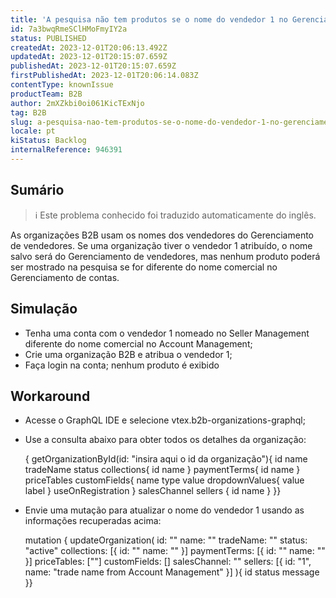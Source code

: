 ```yaml
---
title: 'A pesquisa não tem produtos se o nome do vendedor 1 no Gerenciamento de Vendedores for diferente do nome comercial no Gerenciamento de Contas ao usar o B2B Suite'
id: 7a3bwqRmeSClHMoFmyIY2a
status: PUBLISHED
createdAt: 2023-12-01T20:06:13.492Z
updatedAt: 2023-12-01T20:15:07.659Z
publishedAt: 2023-12-01T20:15:07.659Z
firstPublishedAt: 2023-12-01T20:06:14.083Z
contentType: knownIssue
productTeam: B2B
author: 2mXZkbi0oi061KicTExNjo
tag: B2B
slug: a-pesquisa-nao-tem-produtos-se-o-nome-do-vendedor-1-no-gerenciamento-de-vendedores-for-diferente-do-nome-comercial-no-gerenciamento-de-contas-ao-usar-o-b2b-suite
locale: pt
kiStatus: Backlog
internalReference: 946391
---
```


## Sumário

>ℹ️ Este problema conhecido foi traduzido automaticamente do inglês.


As organizações B2B usam os nomes dos vendedores do Gerenciamento de vendedores. Se uma organização tiver o vendedor 1 atribuído, o nome salvo será do Gerenciamento de vendedores, mas nenhum produto poderá ser mostrado na pesquisa se for diferente do nome comercial no Gerenciamento de contas.

## Simulação



- Tenha uma conta com o vendedor 1 nomeado no Seller Management diferente do nome comercial no Account Management;
- Crie uma organização B2B e atribua o vendedor 1;
- Faça login na conta; nenhum produto é exibido

## Workaround



- Acesse o GraphQL IDE e selecione vtex.b2b-organizations-graphql;
- Use a consulta abaixo para obter todos os detalhes da organização:

    { getOrganizationById(id: "insira aqui o id da organização"){ id name tradeName status collections{ id name } paymentTerms{ id name } priceTables customFields{ name type value dropdownValues{ value label } useOnRegistration } salesChannel sellers { id name } }}

- Envie uma mutação para atualizar o nome do vendedor 1 usando as informações recuperadas acima:

    mutation { updateOrganization( id: "" name: "" tradeName: "" status: "active" collections: [{ id: "" name: "" }] paymentTerms: [{ id: "" name: "" }] priceTables: [""] customFields: [] salesChannel: "" sellers: [{ id: "1", name: "trade name from Account Management" }] ){ id status message }}






